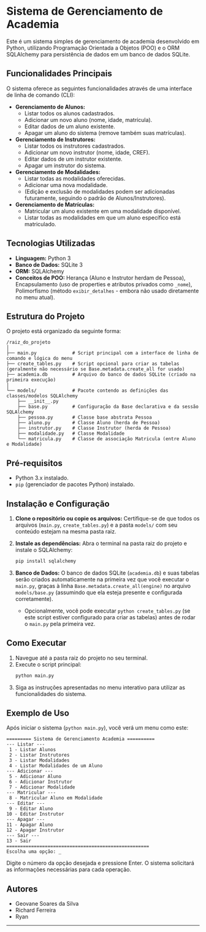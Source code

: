 # Sistema de Gerenciamento de Academia

Este é um sistema simples de gerenciamento de academia desenvolvido em Python, utilizando Programação Orientada a Objetos (POO) e o ORM SQLAlchemy para persistência de dados em um banco de dados SQLite.

## Funcionalidades Principais

O sistema oferece as seguintes funcionalidades através de uma interface de linha de comando (CLI):

*   **Gerenciamento de Alunos:**
    *   Listar todos os alunos cadastrados.
    *   Adicionar um novo aluno (nome, idade, matrícula).
    *   Editar dados de um aluno existente.
    *   Apagar um aluno do sistema (remove também suas matrículas).
*   **Gerenciamento de Instrutores:**
    *   Listar todos os instrutores cadastrados.
    *   Adicionar um novo instrutor (nome, idade, CREF).
    *   Editar dados de um instrutor existente.
    *   Apagar um instrutor do sistema.
*   **Gerenciamento de Modalidades:**
    *   Listar todas as modalidades oferecidas.
    *   Adicionar uma nova modalidade.
    *   (Edição e exclusão de modalidades podem ser adicionadas futuramente, seguindo o padrão de Alunos/Instrutores).
*   **Gerenciamento de Matrículas:**
    *   Matricular um aluno existente em uma modalidade disponível.
    *   Listar todas as modalidades em que um aluno específico está matriculado.

## Tecnologias Utilizadas

*   **Linguagem:** Python 3
*   **Banco de Dados:** SQLite 3
*   **ORM:** SQLAlchemy
*   **Conceitos de POO:** Herança (Aluno e Instrutor herdam de Pessoa), Encapsulamento (uso de properties e atributos privados como `_nome`), Polimorfismo (método `exibir_detalhes` - embora não usado diretamente no menu atual).

## Estrutura do Projeto

O projeto está organizado da seguinte forma:

```
/raiz_do_projeto
│
├── main.py             # Script principal com a interface de linha de comando e lógica do menu
├── create_tables.py    # Script opcional para criar as tabelas (geralmente não necessário se Base.metadata.create_all for usado)
├── academia.db         # Arquivo do banco de dados SQLite (criado na primeira execução)
│
└── models/             # Pacote contendo as definições das classes/modelos SQLAlchemy
    ├── __init__.py
    ├── base.py         # Configuração da Base declarativa e da sessão SQLAlchemy
    ├── pessoa.py       # Classe base abstrata Pessoa
    ├── aluno.py        # Classe Aluno (herda de Pessoa)
    ├── instrutor.py    # Classe Instrutor (herda de Pessoa)
    ├── modalidade.py   # Classe Modalidade
    └── matricula.py    # Classe de associação Matricula (entre Aluno e Modalidade)
```

## Pré-requisitos

*   Python 3.x instalado.
*   `pip` (gerenciador de pacotes Python) instalado.

## Instalação e Configuração

1.  **Clone o repositório ou copie os arquivos:** Certifique-se de que todos os arquivos (`main.py`, `create_tables.py`) e a pasta `models/` com seu conteúdo estejam na mesma pasta raiz.

2.  **Instale as dependências:** Abra o terminal na pasta raiz do projeto e instale o SQLAlchemy:
    ```bash
    pip install sqlalchemy
    ```

3.  **Banco de Dados:** O banco de dados SQLite (`academia.db`) e suas tabelas serão criados automaticamente na primeira vez que você executar o `main.py`, graças à linha `Base.metadata.create_all(engine)` no arquivo `models/base.py` (assumindo que ela esteja presente e configurada corretamente).
    *   Opcionalmente, você pode executar `python create_tables.py` (se este script estiver configurado para criar as tabelas) antes de rodar o `main.py` pela primeira vez.

## Como Executar

1.  Navegue até a pasta raiz do projeto no seu terminal.
2.  Execute o script principal:
    ```bash
    python main.py
    ```
3.  Siga as instruções apresentadas no menu interativo para utilizar as funcionalidades do sistema.

## Exemplo de Uso

Após iniciar o sistema (`python main.py`), você verá um menu como este:

```
========= Sistema de Gerenciamento Academia ==========
--- Listar ---
 1 - Listar Alunos
 2 - Listar Instrutores
 3 - Listar Modalidades
 4 - Listar Modalidades de um Aluno
--- Adicionar ---
 5 - Adicionar Aluno
 6 - Adicionar Instrutor
 7 - Adicionar Modalidade
--- Matricular ---
 8 - Matricular Aluno em Modalidade
--- Editar ---
 9 - Editar Aluno
10 - Editar Instrutor
--- Apagar ---
11 - Apagar Aluno
12 - Apagar Instrutor
--- Sair ---
13 - Sair
====================================================
Escolha uma opção: _
```

Digite o número da opção desejada e pressione Enter. O sistema solicitará as informações necessárias para cada operação.

## Autores

*   Geovane Soares da Silva
*   Richard Ferreira 
*   Ryan 

---

